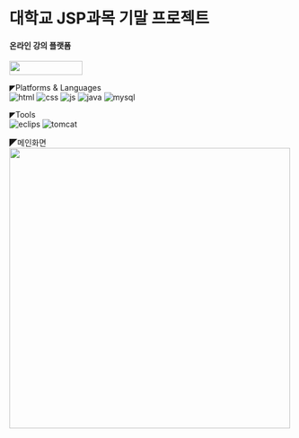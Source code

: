 # 대학교 JSP과목 기말 프로젝트

#### 온라인 강의 플랫폼
<img src="https://github.com/KION126/jsp-project-develop/assets/73977410/4b40d749-9c21-45d2-9204-332980f5672c"  width="130" height="24.4"/>


◤Platforms & Languages<br>
![html](https://img.shields.io/badge/HTML-239120?style=for-the-badge&logo=html5&logoColor=white)
![css](https://img.shields.io/badge/CSS-239120?&style=for-the-badge&logo=css3&logoColor=white)
![js](https://img.shields.io/badge/JavaScript-F7DF1E?style=for-the-badge&logo=JavaScript&logoColor=white)
![java](https://img.shields.io/badge/Java-ED8B00?style=for-the-badge&logo=openjdk&logoColor=white)
![mysql](https://img.shields.io/badge/MySQL-00000F?style=for-the-badge&logo=mysql&logoColor=white)

◤Tools<br>
![eclips](https://img.shields.io/badge/Eclipse-2C2255?style=for-the-badge&logo=eclipse&logoColor=white)
![tomcat](https://img.shields.io/badge/Tomcat-F8DC75?style=for-the-badge&logo=apachetomcat&logoColor=black)


◤메인화면<br>
<img src="https://github.com/KION126/jsp-project-develop/assets/73977410/4897eb63-d34e-406a-8375-a0f537a319b4"  width="500" height="500"/>


